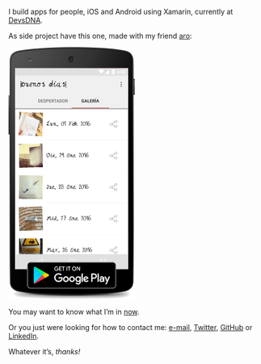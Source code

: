 I build apps for people, iOS and Android using Xamarin, currently at
[DevsDNA](http://www.devsdna.com).

As side project have this one, made with my friend
[aro](http://www.aroideas.com/la-app-que-te-da-los-buenos-dias/):

[![](items/images/BuenosDiasAroScreenshot.png)](https://play.google.com/store/apps/details?id=com.marcoscobena.buenosdiasaro)

You may want to know what I’m in [now](#/now).

Or you just were looking for how to contact me:
[e-mail](mailto:marcoscm.digital@gmail.com),
[Twitter](https://twitter.com/1Marcos2Cobena),
[GitHub](https://github.com/MarcosCobena) or
[LinkedIn](https://es.linkedin.com/in/MarcosCobena).

Whatever it’s, *thanks!*
